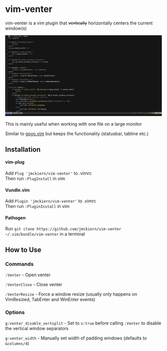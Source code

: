 # vim-venter

vim-venter is a vim plugin that ~~vertically~~ horizontally centers the current window(s)

![](demo.gif)

This is mainly useful when working with one file on a large monitor

Similar to [goyo.vim](https://github.com/junegunn/goyo.vim) but keeps the functionality (statusbar, tabline etc.)

## Installation

#### vim-plug

Add `Plug 'jmckiern/vim-venter'` to .vimrc  
Then run `:PlugInstall` in vim

#### Vundle.vim

Add `Plugin 'jmckiern/vim-venter'` to .vimrc  
Then run `:PluginInstall` in vim

#### Pathogen

Run `git clone https://github.com/jmckiern/vim-venter ~/.vim/bundle/vim-venter` in a terminal

## How to Use

### Commands

`:Venter` - Open venter

`:VenterClose` - Close venter

`:VenterResize` - Force a window resize (usually only happens on VimResized, TabEnter and WinEnter events)

### Options

`g:venter_disable_vertsplit` - Set to `v:true` before calling `:Venter` to disable the vertical window separators

`g:venter_width` - Manually set width of padding windows (defaults to `&columns/4`)
